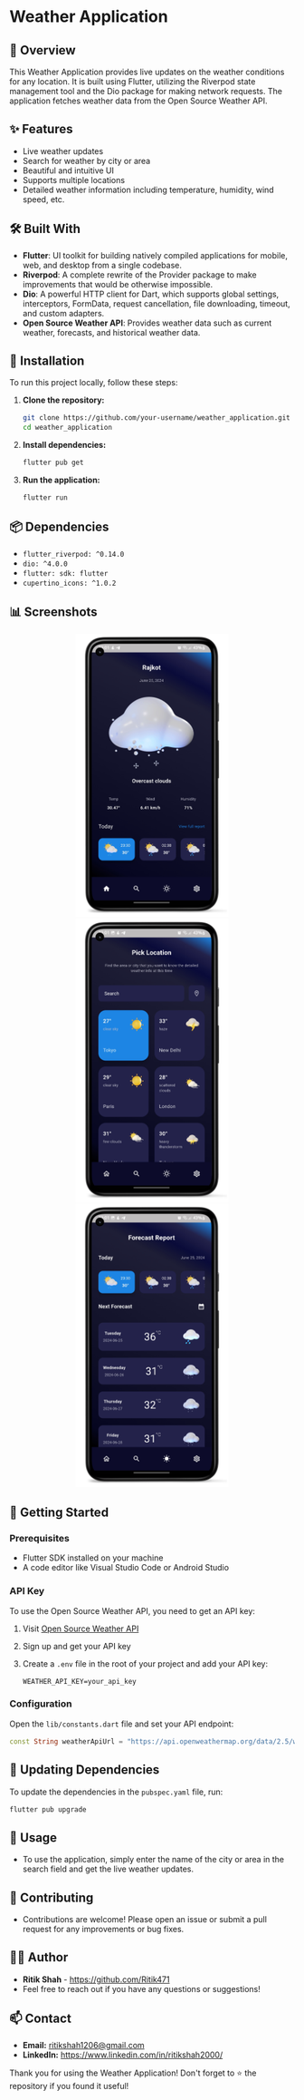 # Weather Application


## 📱 Overview

This Weather Application provides live updates on the weather conditions for any location. It is built using Flutter, utilizing the Riverpod state management tool and the Dio package for making network requests. The application fetches weather data from the Open Source Weather API.

## ✨ Features

- Live weather updates
- Search for weather by city or area
- Beautiful and intuitive UI
- Supports multiple locations
- Detailed weather information including temperature, humidity, wind speed, etc.

## 🛠️ Built With

- **Flutter**: UI toolkit for building natively compiled applications for mobile, web, and desktop from a single codebase.
- **Riverpod**: A complete rewrite of the Provider package to make improvements that would be otherwise impossible.
- **Dio**: A powerful HTTP client for Dart, which supports global settings, interceptors, FormData, request cancellation, file downloading, timeout, and custom adapters.
- **Open Source Weather API**: Provides weather data such as current weather, forecasts, and historical weather data.

## 🔧 Installation

To run this project locally, follow these steps:

1. **Clone the repository:**

    ```bash
    git clone https://github.com/your-username/weather_application.git
    cd weather_application
    ```

2. **Install dependencies:**

    ```bash
    flutter pub get
    ```

3. **Run the application:**

    ```bash
    flutter run
    ```

## 📦 Dependencies

- `flutter_riverpod: ^0.14.0`
- `dio: ^4.0.0`
- `flutter: sdk: flutter`
- `cupertino_icons: ^1.0.2`

## 📊 Screenshots

<div align="center">
  <img src="https://github.com/Ritik471/Weather-Application/blob/main/Screenshots/1.png" height="500" />
  <img src="https://github.com/Ritik471/Weather-Application/blob/main/Screenshots/2.png" height="500" />
  <img src="https://github.com/Ritik471/Weather-Application/blob/main/Screenshots/3.png" height="500" />
</div>

## 🌟 Getting Started

### Prerequisites

- Flutter SDK installed on your machine
- A code editor like Visual Studio Code or Android Studio

### API Key

To use the Open Source Weather API, you need to get an API key:

1. Visit [Open Source Weather API](https://openweathermap.org/api)
2. Sign up and get your API key
3. Create a `.env` file in the root of your project and add your API key:

    ```env
    WEATHER_API_KEY=your_api_key
    ```

### Configuration

Open the `lib/constants.dart` file and set your API endpoint:

```dart
const String weatherApiUrl = "https://api.openweathermap.org/data/2.5/weather";
```
## 🔄 Updating Dependencies

To update the dependencies in the `pubspec.yaml` file, run:

```bash
flutter pub upgrade
```

## 🚀 Usage
- To use the application, simply enter the name of the city or area in the search field and get the live weather updates.

## 🤝 Contributing
- Contributions are welcome! Please open an issue or submit a pull request for any improvements or bug fixes.

## 👨‍💻 Author
- **Ritik Shah** - https://github.com/Ritik471
- Feel free to reach out if you have any questions or suggestions!

## 📫 Contact
- **Email:** ritikshah1206@gmail.com
- **LinkedIn:** https://www.linkedin.com/in/ritikshah2000/

Thank you for using the Weather Application! Don't forget to ⭐️ the repository if you found it useful!

